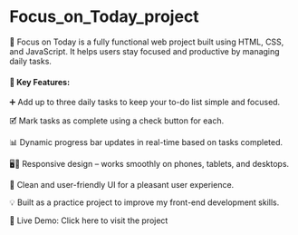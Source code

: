 # Focus_on_Today_project 
🌟 Focus on Today is a fully functional web project built using HTML, CSS, and JavaScript. It helps users stay focused and productive by managing daily tasks.

<h4>📌 Key Features:</h4>

➕ Add up to three daily tasks to keep your to-do list simple and focused.

🗹 Mark tasks as complete using a check button for each.

📊 Dynamic progress bar updates in real-time based on tasks completed.

🖥️📱 Responsive design – works smoothly on phones, tablets, and desktops.

🎨 Clean and user-friendly UI for a pleasant user experience.

💡 Built as a practice project to improve my front-end development skills.

🔗 Live Demo:
Click here to visit the project

